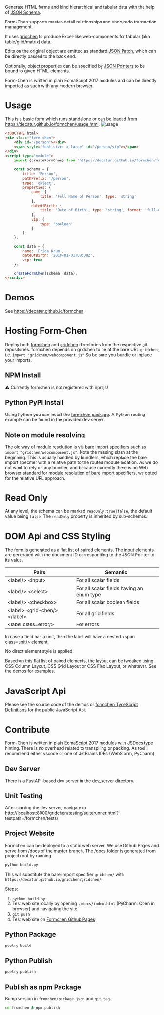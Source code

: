 Generate HTML forms and bind hierarchical and tabular data with the help of [JSON Schema](https://json-schema.org).

Form-Chen supports master-detail relationships and undo/redo transaction management.

It uses [gridchen](https://github.com/decatur/gridchen) to produce Excel-like web-components for
tabular (aka table/grid/matrix) data. 

Edits on the original object are emitted as standard [JSON Patch](https://tools.ietf.org/html/rfc6902),
which can be directly passed to the back end.

Optionally, object properties can be specified by [JSON Pointers](https://tools.ietf.org/html/rfc6901) to be bound to given HTML-elements.

Form-Chen is written in plain EcmaScript 2017 modules and can be directly imported as such with any modern browser.

# Usage

This is a basic form which runs standalone or can be loaded from https://decatur.github.io/formchen/usage.html.
![usage](usage.png)


```html
<!DOCTYPE html>
<div class="form-chen">
    <div id="/person"></div>
    <span style="font-size: x-large" id="/person/vip"></span>
</div>
<script type="module">
    import {createFormChen} from "https://decatur.github.io/formchen/formchen/webcomponent.js"

    const schema = {
        title: 'Person',
        pathPrefix: '/person',
        type: 'object',
        properties: {
            name: {
                title: 'Full Name of Person', type: 'string'
            },
            dateOfBirth: {
                title: 'Date of Birth', type: 'string', format: 'full-date'
            },
            vip: {
                type: 'boolean'
            }
        }
    };

    const data = {
        name: 'Frida Krum',
        dateOfBirth: '2019-01-01T00:00Z',
        vip: true
    };

    createFormChen(schema, data);
</script>

```

# Demos

See https://decatur.github.io/formchen

# Hosting Form-Chen

Deploy both [formchen](https://github.com/decatur/formchen/tree/master/formchen) and 
[gridchen](https://github.com/decatur/gridchen/tree/master/gridchen) directories from the respective git repositories. 
formchen depends on gridchen to be at the bare URL ``gridchen``, i.e. ``import "gridchen/webcomponent.js"``
So be sure you bundle or inplace your imports.

## NPM Install

⚠ Currently formchen is not registered with npmjs!

## Python PyPI Install
Using Python you can install the [formchen package](https://pypi.org/project/formchen/).
A Python routing example can be found in the provided dev server.

## Note on module resolving

The old way of module resolution is via 
[bare import specifiers](https://html.spec.whatwg.org/multipage/webappapis.html#resolve-a-module-specifier) 
such as ``import "gridchen/webcomponent.js"``. Note the missing slash at the beginning. 
This is usually handled by bundlers, which replace the bare import specifier with a relative path to the routed module location.
As we do not want to rely on any bundler, and because currently there is no Web browser standard for module resolution of bare import
specifiers, we opted for the relative URL approach.  


# Read Only

At any level, the schema can be marked `readOnly:true|false`, the default value being `false`.
The `readOnly` property is inherited by sub-schemas. 

# DOM Api and CSS Styling

The form is generated as a flat list of paired elements. The input elements are generated with the document ID corresponding to the JSON Pointer to its value.

Pairs           | Semantic
----------------|-----------
&lt;label/&gt; &lt;input&gt;     | For all scalar fields
&lt;label/&gt; &lt;select&gt;    | For all scalar fields having an enum type
&lt;label/&gt; &lt;checkbox&gt;  | For all scalar boolean fields
&lt;label&gt; &lt;grid-chen/&gt; &lt;/label&gt;| For all grid fields
&lt;label class=error/&gt;                   | For errors

In case a field has a unit, then the label will have a nested &lt;span class=unit/&gt; element.

No direct element style is applied.

Based on this flat list of paired elements, the layout can be tweaked using CSS Column Layout, CSS Grid Layout or CSS Flex Layout, or whatever. See the demos for examples.

# JavaScript Api

Please see the source code of the demos or [formchen TypeScript Definitions](formchen/formchen.d.ts) for the public JavaScript Api.

# Contribute

Form-Chen is written in plain EcmaScript 2017 modules with JSDocs type hinting.
There is no overhead related to transpiling or packing.
As tool I recommend either vscode or one of JetBrains IDEs (WebStorm, PyCharm).

## Dev Server

There is a FastAPI-based dev server in the dev_server directory.

## Unit Testing

After starting the dev server, navigate to
http://localhost:8000/gridchen/testing/suiterunner.html?testpath=/formchen/tests/

## Project Website

Formchen can be deployed to a static web server. We use Github Pages and serve from /docs of the master branch. 
The /docs folder is generated from project root by running
````bash
python build.py
````
This will substitute the bare import specifier `gridchen/` with `https://decatur.github.io/gridchen/gridchen/`.

Steps:
1. `python build.py`
2. Test web site locally by opening `./docs/index.html` (PyCharm: Open in browser) and navigating the site.
3. `git push`
4. Test web site on [Formchen Github Pages](https://decatur.github.io/formchen/index.html) 

## Python Package

````shell script
poetry build
````

## Python Publish

````shell script
poetry publish
````

## Publish as npm Package

Bump version in `fromchen/package.json` and `git tag`.

````bash
cd fromchen & npm publish
````


